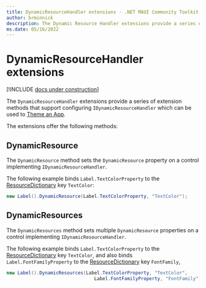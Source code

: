 ```yaml
---
title: DynamicResourceHandler extensions - .NET MAUI Community Toolkit
author: brminnick
description: The Dynamic Resource Handler extensions provide a series of extension methods that support configuring IDynamicResourceHandler
ms.date: 05/16/2022
---
```


# DynamicResourceHandler extensions

[!INCLUDE [docs under construction](../../includes/preview-note.md)]

The `DynamicResourceHandler` extensions provide a series of extension methods that support configuring `IDynamicResourceHandler` which can be used to [Theme an App](/dotnet/maui/user-interface/theming).

The extensions offer the following methods:

## DynamicResource

The `DynamicResource` method sets the `DynamicResource` property on a control implementing `IDynamicResourceHandler`.

The following example binds `Label.TextColorProperty` to the [ResourceDictionary](/dotnet/maui/fundamentals/resource-dictionaries) key `TextColor`:

```csharp
new Label().DynamicResource(Label.TextColorProperty, "TextColor");
```

## DynamicResources

The `DynamicResources` method sets multiple `DynamicResource` properties on a control implementing `IDynamicResourceHandler`.

The following example binds `Label.TextColorProperty` to the [ResourceDictionary](/dotnet/maui/fundamentals/resource-dictionaries) key `TextColor`, and also binds `Label.FontFamilyProperty` to the [ResourceDictionary](/dotnet/maui/fundamentals/resource-dictionaries) key `FontFamily`,

```csharp
new Label().DynamicResources(Label.TextColorProperty, "TextColor", 
                                Label.FontFamilyProperty, "FontFamily");
```
